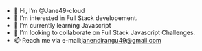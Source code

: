 - 👋 Hi, I’m @Jane49-cloud
- 👀 I’m interested in Full Stack developement.
- 🌱 I’m currently learning Javascript
- 💞️ I’m looking to collaborate on Full Stack Javascript Challenges.
- 📫 Reach me via e-mail:janendirangu49@gmail.com


